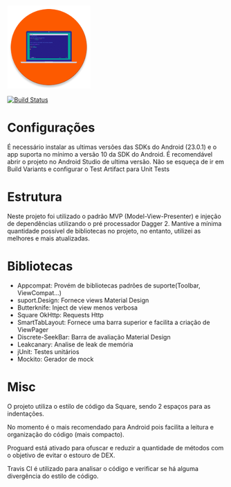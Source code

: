 ![Logo 1][1]

[![Build Status](https://api.travis-ci.org/ppamorim/xxyyzz.svg?branch=master)](https://travis-ci.org/ppamorim/xxyyzz)

# Configurações

  É necessário instalar as ultimas versões das SDKs do Android (23.0.1) e o app suporta no mínimo a versão 10 da SDK do Android. É recomendável abrir o projeto no Android Studio de ultima versão.
  Não se esqueça de ir em Build Variants e configurar o Test Artifact para Unit Tests

# Estrutura

Neste projeto foi utilizado o padrão MVP (Model-View-Presenter) e injeção de dependências utilizando o pré processador Dagger 2.
Mantive a mínima quantidade possível de bibliotecas no projeto, no entanto, utilizei as melhores e mais atualizadas.

# Bibliotecas

 - Appcompat: Provém de bibliotecas padrões de suporte(Toolbar, ViewCompat...)
 - suport.Design: Fornece views Material Design 
 - Butterknife: Inject de view menos verbosa
 - Square OkHttp: Requests Http
 - SmartTabLayout: Fornece uma barra superior e facilita a criação de ViewPager
 - Discrete-SeekBar: Barra de avaliação Material Design
 - Leakcanary: Analise de leak de memória
 - jUnit: Testes unitários
 - Mockito: Gerador de mock

# Misc

O projeto utiliza o estilo de código da Square, sendo 2 espaços para as indentações.

No momento é o mais recomendado para Android pois facilita a leitura e organização do código (mais compacto).

Proguard está ativado para ofuscar e reduzir a quantidade de métodos com o objetivo de evitar o estouro de DEX.

Travis CI é utilizado para analisar o código e verificar se há alguma divergência do estilo de código.

[1]: ./art/logo.png
[0]: travis_invocation
